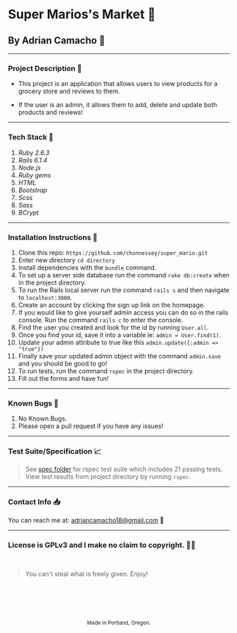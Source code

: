 # Super Marios's Market :convenience_store:
## By Adrian Camacho :electric_plug:

---

### Project Description :pencil:

* This project is an application that allows users to view products for a grocery store and reviews to them.

* If the user is an admin, it allows them to add, delete and update both products and reviews!
---
### Tech Stack :floppy_disk:
1. _Ruby 2.6.3_
2. _Rails 6.1.4_
3. _Node.js_
4. _Ruby gems_
5. _HTML_
6. _Bootstrap_
7. _Scss_
8. _Sass_
9. _BCrypt_
---
### Installation Instructions :pushpin:
1. Clone this repo: `https://github.com/chonnessey/super_mario.git`
2. Enter new directory `cd directory`
3. Install dependencies with the `bundle` command.
4. To set up a server side database run the command `rake db:create` when in the project directory.
5. To run the Rails local server run the command `rails s` and then navigate to `localhost:3000`.
6. Create an account by clicking the sign up link on the homepage.
7. If you would like to give yourself admin access you can do so in the rails console. Run the command `rails c` to enter the console.
8. Find the user you created and look for the id by running `User.all`.
9. Once you find your id, save it into a variable ie: `admin = User.find(1)`.
10. Update your admin attribute to true like this `admin.update({:admin => "true"})`
11. Finally save your updated admin object with the command `admin.save` and you should be good to go!
12. To run tests, run the command `rspec` in the project directory.
13. Fill out the forms and have fun!
---
### Known Bugs :bug:
1. No Known Bugs.
2. Please open a pull request if you have any issues!
---
### Test Suite/Specification :chart_with_upwards_trend:

> See [spec folder](https://github.com/chonnessey/super_mario/tree/main/spec) for rspec test suite which includes 21 passing tests. View test results from project directory by running `rspec`.
---
### Contact Info :inbox_tray:

You can reach me at: <adriancamacho18@gmail.com> :rocket:
___
### License is GPLv3 and I make no claim to copyright. :guardsman:
<br />

> You can't steal what is freely given. Enjoy!

<br />
<br />
<br />
<br />
<p align="center">
  <small>Made in Portland, Oregon.</small>
</p>
